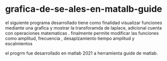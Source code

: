 # grafica-de-se-ales-en-matalb-guide

el siguiente programa desarrollado tiene como finalidad visualizar  funciones mediante una grafica y mostrar la transforamda de laplace, adicional cuenta con operaciones matematicas .  finalmente permite modificar las funciones como amplitud, frecuencia , desaplzamiento tiempo amplitud y escalmientos

el progrm fue desarrollado en matlab 2021 a
herramienta guide de matlab.
